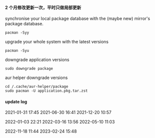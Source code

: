 #### 2 个月修改更新一次，平时只做局部更新

synchronise your local package database with the (maybe new) mirror's package database.

```
pacman -Syy
```

upgrade your whole system with the latest versions

```
pacman -Syu
```

downgrade application versions

```
sudo downgrade package
```

aur helper downgrade versions

```
cd /.cache/aur-helper/package
sudo pacman -U application.pkg.tar.zst
```

#### update log

2021-01-31 17:45
2021-06-30 16:41
2021-12-20 10:57

2022-01-03 22:21
2022-03-16 13:56
2022-05-10 11:03

2022-11-18 11:44
2023-02-24 15:48
